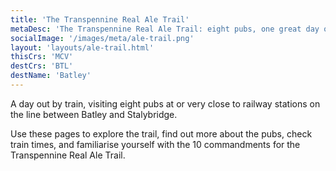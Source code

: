 ```yaml
---
title: 'The Transpennine Real Ale Trail'
metaDesc: 'The Transpennine Real Ale Trail: eight pubs, one great day out'
socialImage: '/images/meta/ale-trail.png'
layout: 'layouts/ale-trail.html'
thisCrs: 'MCV'
destCrs: 'BTL'
destName: 'Batley'
---
```


A day out by train, visiting eight pubs at or very close to railway stations on the line between Batley and Stalybridge.

Use these pages to explore the trail, find out more about the pubs, check train times, and familiarise yourself with the 10 commandments for the Transpennine Real Ale Trail.
